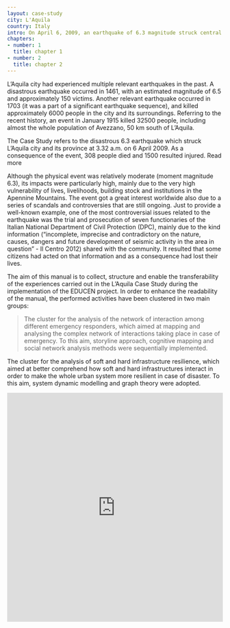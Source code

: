 ```yaml
---
layout: case-study
city: L'Aquila
country: Italy
intro: On April 6, 2009, an earthquake of 6.3 magnitude struck central Italy with its epicentre near L'Aquila. The earthquake caused damage to between 3,000 and 10,000 buildings in the ciy and several buildings collapsed. 308 people were killed by the earthquake, and approximately 1,500 people were injured. Around 65,000 people were made homeless.
chapters:
- number: 1
  title: chapter 1
- number: 2
  title: chapter 2
---
```

L’Aquila city had experienced multiple relevant earthquakes in the past. A disastrous earthquake occurred in 1461, with an estimated magnitude of 6.5 and approximately 150 victims. Another relevant earthquake occurred in 1703 (it was a part of a significant earthquake sequence), and killed approximately 6000 people in the city and its surroundings. Referring to the recent history, an event in January 1915 killed 32500 people, including almost the whole population of Avezzano, 50 km south of L’Aquila.

The Case Study refers to the disastrous 6.3 earthquake which struck L’Aquila city and its province at 3.32 a.m. on 6 April 2009. As a consequence of the event, 308 people died and 1500 resulted injured. <a class="btn-u btn-u-dark btn-brd btn-read-more btn-u-xs" data-toggle="collapse" data-target="#read-more-1">Read more</a>

<p id="read-more-1" class="collapse">Although the physical event was relatively moderate (moment magnitude 6.3), its impacts were particularly high, mainly due to the very high vulnerability of lives, livelihoods, building stock and institutions in the Apennine Mountains. The event got a great interest worldwide also due to a series of scandals and controversies that are still ongoing. Just to provide a well-known example, one of the most controversial issues related to the earthquake was the trial and prosecution of seven functionaries of the Italian National Department of Civil Protection (DPC), mainly due to the kind information (“incomplete, imprecise and contradictory on the nature, causes, dangers and future development of seismic activity in the area in question” - Il Centro 2012) shared with the community. It resulted that some citizens had acted on that information and as a consequence had lost their lives.</p>

The aim of this manual is to collect, structure and enable the transferability of the experiences carried out in the L’Aquila Case Study during the implementation of the EDUCEN project. In order to enhance the readability of the manual, the performed activities have been clustered in two main groups:

<blockquote>The cluster for the analysis of the network of interaction among different emergency responders, which aimed at mapping and analysing the complex network of interactions taking place in case of emergency. To this aim, storyline approach, cognitive mapping and social network analysis methods were sequentially implemented.</blockquote>

The cluster for the analysis of soft and hard infrastructure resilience, which aimed at better comprehend how soft and hard infrastructures interact in order to make the whole urban system more resilient in case of disaster. To this aim, system dynamic modelling and graph theory were adopted.  

<iframe frameborder="0" class="juxtapose" width="100%" height="535" src="https://cdn.knightlab.com/libs/juxtapose/latest/embed/index.html?uid=43933d7c-dffc-11e6-8b75-0edaf8f81e27"></iframe>